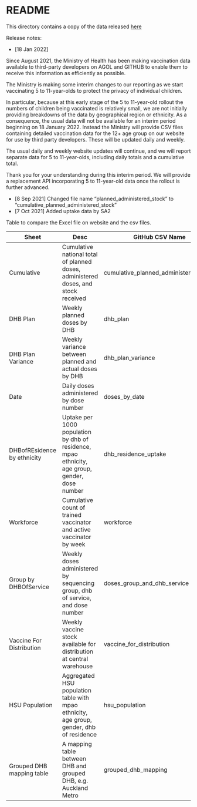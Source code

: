 # README

This directory contains a copy of the data released [here](https://www.health.govt.nz/our-work/diseases-and-conditions/covid-19-novel-coronavirus/covid-19-data-and-statistics/covid-19-vaccine-data)


Release notes:

- [18 Jan 2022]

Since August 2021, the Ministry of Health has been making vaccination data available to third-party developers on AGOL and GITHUB to enable them to receive this information as efficiently as possible.

The Ministry is making some interim changes to our reporting as we start vaccinating 5 to 11-year-olds to protect the privacy of individual children.

In particular, because at this early stage of the 5 to 11-year-old rollout the numbers of children being vaccinated is relatively small, we are not initially providing breakdowns of the data by geographical region or ethnicity.
As a consequence, the usual data will not be available for an interim period beginning on 18 January 2022.
Instead the Ministry will provide CSV files containing detailed vaccination data for the 12+ age group on our website for use by third party developers. These will be updated daily and weekly.

The usual daily and weekly website updates will continue, and we will report separate data for 5 to 11-year-olds, including daily totals and a cumulative total.

Thank you for your understanding during this interim period. We will provide a replacement API incorporating 5 to 11-year-old data once the rollout is further advanced.

- [8 Sep 2021] Changed file name “planned_administered_stock” to “cumulative_planned_administered_stock”
- [7 Oct 2021] Added uptake data by SA2

Table to compare the Excel file on website and the csv files.

| Sheet                       | Desc                                                                                           | GitHub CSV Name                       |
| --------------------------- | ---------------------------------------------------------------------------------------------- | ------------------------------------- |
| Cumulative                  | Cumulative national total of planned doses, administered doses, and stock received             | cumulative_planned_administered_stock |
| DHB Plan                    | Weekly planned doses by DHB                                                                    | dhb_plan                              |
| DHB Plan Variance           | Weekly variance between planned and actual doses by DHB                                        | dhb_plan_variance                     |
| Date                        | Daily doses administered by dose number                                                        | doses_by_date                         |
| DHBofREsidence by ethnicity | Uptake per 1000 population by dhb of residence, mpao ethnicity, age group, gender, dose number | dhb_residence_uptake                  |
| Workforce                   | Cumulative count of trained vaccinator and active vaccinator by week                           | workforce                             |
| Group by DHBOfService       | Weekly doses administered by sequencing group, dhb of service, and dose number                 | doses_group_and_dhb_service           |
| Vaccine For Distribution    | Weekly vaccine stock available for distribution at central warehouse                           | vaccine_for_distribution              |
| HSU Population              | Aggregated HSU population table with mpao ethnicity, age group, gender, dhb of residence       | hsu_population                        |
| Grouped DHB mapping table   | A mapping table between DHB and grouped DHB, e.g. Auckland Metro                               | grouped_dhb_mapping                   |
